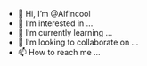 - 👋 Hi, I’m @Alfincool
- 👀 I’m interested in ...
- 🌱 I’m currently learning ...
- 💞️ I’m looking to collaborate on ...
- 📫 How to reach me ...

<!---
Alfincool/Alfincool is a ✨ special ✨ repository because its `README.md` (this file) appears on your GitHub profile.
You can click the Preview link to take a look at your changes.
--->
